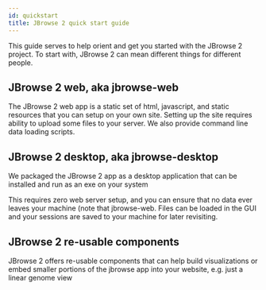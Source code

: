 ```yaml
---
id: quickstart
title: JBrowse 2 quick start guide
---
```


This guide serves to help orient and get you started with the JBrowse 2 project.
To start with, JBrowse 2 can mean different things for different people.

## JBrowse 2 web, aka jbrowse-web

The JBrowse 2 web app is a static set of html, javascript, and static resources
that you can setup on your own site. Setting up the site requires ability to
upload some files to your server. We also provide command line data loading scripts.

## JBrowse 2 desktop, aka jbrowse-desktop

We packaged the JBrowse 2 app as a desktop application that can be installed and
run as an exe on your system

This requires zero web server setup, and you can ensure that no data ever leaves
your machine (note that jbrowse-web. Files can be loaded in the GUI and your
sessions are saved to your machine for later revisiting.

## JBrowse 2 re-usable components

JBrowse 2 offers re-usable components that can help build visualizations or embed
smaller portions of the jbrowse app into your website, e.g. just a linear genome
view

